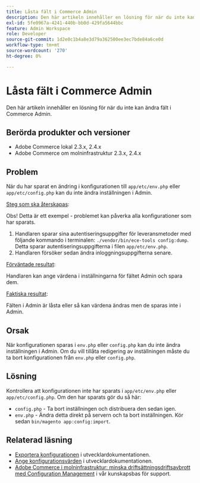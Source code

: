 ```yaml
---
title: Låsta fält i Commerce Admin
description: Den här artikeln innehåller en lösning för när du inte kan ändra fält i Commerce Admin.
exl-id: 5fe0967a-4241-440b-bb0d-429fa5644bbc
feature: Admin Workspace
role: Developer
source-git-commit: 1d2e0c1b4a8e3d79a362500ee3ec7bde84a6ce0d
workflow-type: tm+mt
source-wordcount: '270'
ht-degree: 0%

---
```


# Låsta fält i Commerce Admin

Den här artikeln innehåller en lösning för när du inte kan ändra fält i Commerce Admin.

## Berörda produkter och versioner

* Adobe Commerce lokal 2.3.x, 2.4.x
* Adobe Commerce om molninfrastruktur 2.3.x, 2.4.x

## Problem

När du har sparat en ändring i konfigurationen till `app/etc/env.php` eller `app/etc/config.php` kan du inte ändra inställningen i Admin.

<u>Steg som ska återskapas</u>:

Obs! Detta är ett exempel - problemet kan påverka alla konfigurationer som har sparats.

1. Handlaren sparar sina autentiseringsuppgifter för leveransmetoder med följande kommando i terminalen: `./vendor/bin/ece-tools config:dump`. Detta sparar autentiseringsuppgifterna i filen `app/etc/env.php`.
1. Handlaren försöker sedan ändra inloggningsuppgifterna senare.

<u>Förväntade resultat</u>:

Handlaren kan ange värdena i inställningarna för fältet Admin och spara dem.

<u>Faktiska resultat</u>:

Fälten i Admin är låsta eller så kan värdena ändras men de sparas inte i Admin.

## Orsak

När konfigurationen sparas i `env.php` eller `config.php` kan du inte ändra inställningen i Admin. Om du vill tillåta redigering av inställningen måste du ta bort konfigurationen från `env.php` eller `config.php`.

## Lösning

Kontrollera att konfigurationen inte har sparats i `app/etc/env.php` eller `app/etc/config.php`. Om den har sparats gör du så här:

* `config.php` - Ta bort inställningen och distribuera den sedan igen.
* `env.php` - Ändra detta direkt på servern och ta bort inställningen. Kör sedan `bin/magento app:config:import`.

## Relaterad läsning

* [Exportera konfigurationen](https://devdocs.magento.com/guides/v2.4/config-guide/cli/config-cli-subcommands-config-mgmt-export.html#sensitive-or-system-specific-settings) i utvecklardokumentationen.
* [Ange konfigurationsvärden](https://devdocs.magento.com/guides/v2.4/config-guide/cli/config-cli-subcommands-config-mgmt-set.html#config-cli-config-set) i utvecklardokumentationen.
* [Adobe Commerce i molninfrastruktur: minska driftsättningsdriftsavbrott med Configuration Management](/help/how-to/general/magento-cloud-reduce-deployment-downtime-with-configuration-management.md) i vår kunskapsbas för support.
